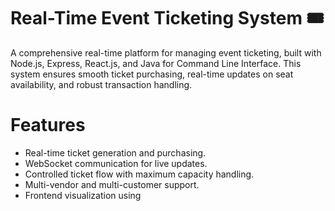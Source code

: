 # Real-Time Event Ticketing System 🎟️

A comprehensive real-time platform for managing event ticketing, built with Node.js, Express, React.js, and Java for Command Line Interface. This system ensures smooth ticket purchasing, real-time updates on seat availability, and robust transaction handling.

# Features 
- Real-time ticket generation and purchasing.
- WebSocket communication for live updates.
- Controlled ticket flow with maximum capacity handling.
- Multi-vendor and multi-customer support.
- Frontend visualization using
